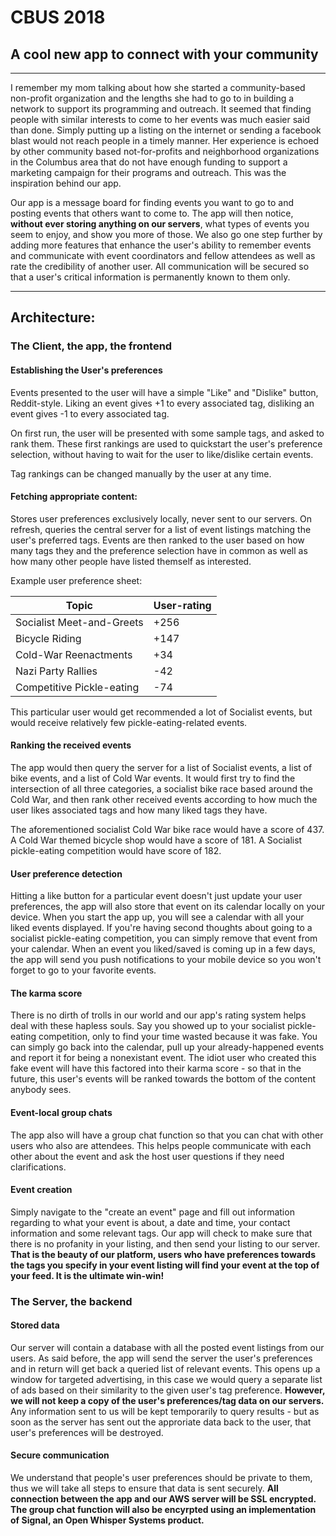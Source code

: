 # CBUS 2018


## A cool new app to connect with your community 

---

I remember my mom talking about how she started a community-based non-profit organization and the lengths she had to go to in building a network to support its programming and outreach.
It seemed that finding people with similar interests to come to her events was much easier said than done.
Simply putting up a listing on the internet or sending a facebook blast would not reach people in a timely manner.
Her experience is echoed by other community based not-for-profits and neighborhood organizations in the Columbus area that do not have enough funding to support a marketing campaign for their programs and outreach.
This was the inspiration behind our app.

Our app is a message board for finding events you want to go to and posting events that others want to come to.
The app will then notice, **without ever storing anything on our servers**, what types of events you seem to enjoy, and show you more of those. We also go one step further by adding
more features that enhance the user's ability to remember events and communicate 
with event coordinators and fellow attendees as well as rate the credibility of another user. All communication will be secured so that a user's critical information is permanently
known to them only.

---

## Architecture:

### The Client, the app, the frontend

#### Establishing the User's preferences

Events presented to the user will have a simple "Like" and "Dislike" button, Reddit-style.
Liking an event gives +1 to every associated tag, disliking an event gives -1 to every associated tag.

On first run, the user will be presented with some sample tags, and asked to rank them.
These first rankings are used to quickstart the user's preference selection, without having to wait for the user to like/dislike certain events.

Tag rankings can be changed manually by the user at any time.

#### Fetching appropriate content:

Stores user preferences exclusively locally, never sent to our servers.
On refresh, queries the central server for a list of event listings matching the user's preferred tags.
Events are then ranked to the user based on how many tags they and the preference selection have in common as well as how many other people have listed themself as interested.

Example user preference sheet:

Topic | User-rating
--- | ---
Socialist Meet-and-Greets | +256
Bicycle Riding | +147
Cold-War Reenactments | +34
Nazi Party Rallies | -42
Competitive Pickle-eating | -74

This particular user would get recommended a lot of Socialist events, but would receive relatively few pickle-eating-related events.

#### Ranking the received events

The app would then query the server for a list of Socialist events, a list of bike events, and a list of Cold War events.
It would first try to find the intersection of all three categories, a socialist bike race based around the Cold War, and then rank other received events according to how much the user likes associated tags and how many liked tags they have.

The aforementioned socialist Cold War bike race would have a score of 437.
A Cold War themed bicycle shop would have a score of 181.
A Socialist pickle-eating competition would have score of 182. 

#### User preference detection

Hitting a like button for a particular event doesn't just update your user preferences, the app will also store that event on its calendar locally on your device.
When you start the app up, you will see a calendar with all your liked events displayed.
If you're having second thoughts about going to a socialist pickle-eating competition, you can simply remove that event from your calendar.
When an event you liked/saved is coming up in a few days, the app will send you push notifications to your mobile device so you won't forget to go to your favorite events. 

#### The karma score

There is no dirth of trolls in our world and our app's rating system helps deal with these hapless souls.
Say you showed up to your socialist pickle-eating competition, only to find your time wasted because it was fake.
You can simply go back into the calendar, pull up your already-happened events and report it for being a nonexistant event.
The idiot user who created this fake event will have this factored into their karma score - so that in the future, this user's events will be ranked towards the bottom of the content anybody sees. 

#### Event-local group chats

The app also will have a group chat function so that you can chat with other users who also are attendees.
This helps people communicate with each other about the event and ask the host user questions if they need clarifications.

#### Event creation

Simply navigate to the "create an event" page and fill out information regarding to what your event is about, a date and time, your contact information and some relevant tags.
Our app will check to make sure that there is no profanity in your listing, and then send your listing to our server.
**That is the beauty of our platform, users who have preferences towards the tags you specify in your event listing will find your event at the top of your feed. 
It is the ultimate win-win!**


### The Server, the backend

#### Stored data

Our server will contain a database with all the posted event listings from our users. 
As said before, the app will send the server the user's preferences and in return will get
back a queried list of relevant events. This opens up a window for targeted advertising, in this case we would query a separate list of ads based on their similarity to the given 
user's tag preference. **However, we will not keep a copy of the user's preferences/tag data on our servers.** Any information sent to us will be kept temporarily to query results - but as soon as the server has sent out the approriate data back to the user, that user's
preferences will be destroyed.

#### Secure communication

We understand that people's user preferences should be private to them, thus we will take 
all steps to ensure that data is sent securely. **All connection between the app and our AWS 
server will be SSL encrypted. The group chat function will also be encyrpted using an 
implementation of Signal, an Open Whisper Systems product.**
